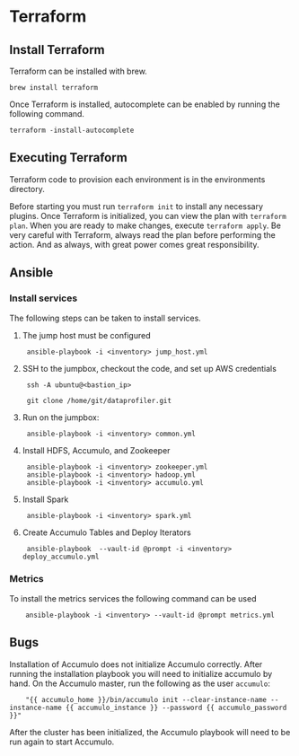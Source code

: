# Terraform

## Install Terraform

Terraform can be installed with brew.

    brew install terraform

Once Terraform is installed, autocomplete can be enabled by running the following command.

    terraform -install-autocomplete

## Executing Terraform

Terraform code to provision each environment is in the environments directory.

Before starting you must run `terraform init` to install any necessary plugins. Once Terraform is initialized, you can view the plan with `terraform plan`. When you are ready to make changes, execute  `terraform apply`. Be very careful with Terraform, always read the plan before performing the action. And as always, with great power comes great responsibility.

## Ansible

### Install services

The following steps can be taken to install services.

1. The jump host must be configured

        ansible-playbook -i <inventory> jump_host.yml

2. SSH to the jumpbox, checkout the code, and set up AWS credentials

        ssh -A ubuntu@<bastion_ip>

        git clone /home/git/dataprofiler.git

3. Run on the jumpbox:

        ansible-playbook -i <inventory> common.yml

4. Install HDFS, Accumulo, and Zookeeper

        ansible-playbook -i <inventory> zookeeper.yml
        ansible-playbook -i <inventory> hadoop.yml
        ansible-playbook -i <inventory> accumulo.yml

5. Install Spark

        ansible-playbook -i <inventory> spark.yml

6. Create Accumulo Tables and Deploy Iterators

        ansible-playbook  --vault-id @prompt -i <inventory> deploy_accumulo.yml

### Metrics

To install the metrics services the following command can be used

        ansible-playbook -i <inventory> --vault-id @prompt metrics.yml

## Bugs

Installation of Accumulo does not initialize Accumulo correctly. After running the installation playbook you will need to initialize accumulo by hand. On the Accumulo master, run the following as the user `accumulo`:

        "{{ accumulo_home }}/bin/accumulo init --clear-instance-name --instance-name {{ accumulo_instance }} --password {{ accumulo_password }}"

After the cluster has been initialized, the Accumulo playbook will need to be run again to start Accumulo.
